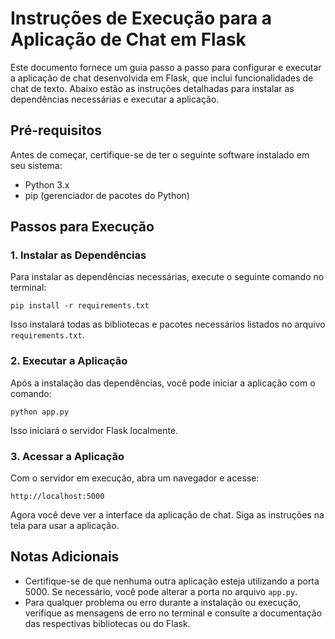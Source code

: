 # Instruções de Execução para a Aplicação de Chat em Flask

Este documento fornece um guia passo a passo para configurar e executar a aplicação de chat desenvolvida em Flask, que inclui funcionalidades de chat de texto. Abaixo estão as instruções detalhadas para instalar as dependências necessárias e executar a aplicação.

## Pré-requisitos
Antes de começar, certifique-se de ter o seguinte software instalado em seu sistema:
- Python 3.x
- pip (gerenciador de pacotes do Python)

## Passos para Execução


### 1. Instalar as Dependências
Para instalar as dependências necessárias, execute o seguinte comando no terminal:
```
pip install -r requirements.txt
```
Isso instalará todas as bibliotecas e pacotes necessários listados no arquivo `requirements.txt`.

### 2. Executar a Aplicação
Após a instalação das dependências, você pode iniciar a aplicação com o comando:
```
python app.py
```
Isso iniciará o servidor Flask localmente.

### 3. Acessar a Aplicação
Com o servidor em execução, abra um navegador e acesse:
```
http://localhost:5000
```
Agora você deve ver a interface da aplicação de chat. Siga as instruções na tela para usar a aplicação.

## Notas Adicionais
- Certifique-se de que nenhuma outra aplicação esteja utilizando a porta 5000. Se necessário, você pode alterar a porta no arquivo `app.py`.
- Para qualquer problema ou erro durante a instalação ou execução, verifique as mensagens de erro no terminal e consulte a documentação das respectivas bibliotecas ou do Flask.
